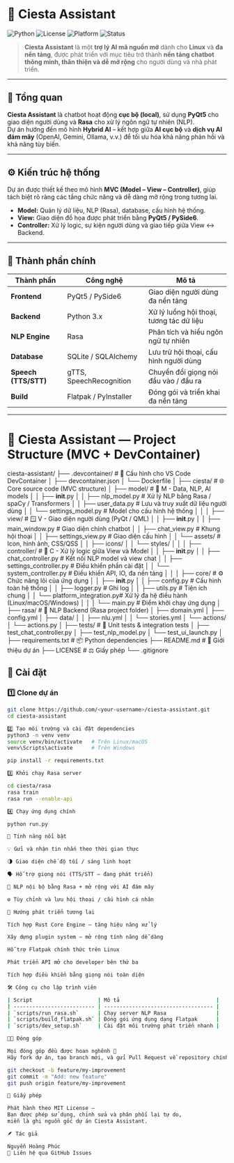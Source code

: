 # 🌙 **Ciesta Assistant**

![Python](https://img.shields.io/badge/python-3.11-blue)
![License](https://img.shields.io/badge/license-MIT-green)
![Platform](https://img.shields.io/badge/platform-Linux%20|%20Windows%20|%20macOS-lightgrey)
![Status](https://img.shields.io/badge/status-active-brightgreen)

> **Ciesta Assistant** là một **trợ lý AI mã nguồn mở** dành cho **Linux** và **đa nền tảng**, được phát triển với mục tiêu trở thành **nền tảng chatbot thông minh, thân thiện và dễ mở rộng** cho người dùng và nhà phát triển.

---

## 🧠 **Tổng quan**

**Ciesta Assistant** là chatbot hoạt động **cục bộ (local)**, sử dụng **PyQt5** cho giao diện người dùng và **Rasa** cho xử lý ngôn ngữ tự nhiên (NLP).  
Dự án hướng đến mô hình **Hybrid AI** – kết hợp giữa **AI cục bộ** và **dịch vụ AI đám mây** (OpenAI, Gemini, Ollama, v.v.) để tối ưu hóa khả năng phản hồi và khả năng tùy biến.

---

## ⚙️ **Kiến trúc hệ thống**

Dự án được thiết kế theo mô hình **MVC (Model – View – Controller)**, giúp tách biệt rõ ràng các tầng chức năng và dễ dàng mở rộng trong tương lai.

- **Model:** Quản lý dữ liệu, NLP (Rasa), database, cấu hình hệ thống.  
- **View:** Giao diện đồ họa được phát triển bằng **PyQt5 / PySide6**.  
- **Controller:** Xử lý logic, sự kiện người dùng và giao tiếp giữa View ↔ Backend.

---

## 🧩 **Thành phần chính**

| Thành phần           | Công nghệ               | Mô tả |
| -------------------- | ----------------------- | ------ |
| **Frontend**         | PyQt5 / PySide6         | Giao diện người dùng đa nền tảng |
| **Backend**          | Python 3.x              | Xử lý luồng hội thoại, tương tác dữ liệu |
| **NLP Engine**       | Rasa                    | Phân tích và hiểu ngôn ngữ tự nhiên |
| **Database**         | SQLite / SQLAlchemy     | Lưu trữ hội thoại, cấu hình người dùng |
| **Speech (TTS/STT)** | gTTS, SpeechRecognition | Chuyển đổi giọng nói đầu vào / đầu ra |
| **Build**            | Flatpak / PyInstaller   | Đóng gói và triển khai đa nền tảng |

---

# 🧠 Ciesta Assistant — Project Structure (MVC + DevContainer)

ciesta-assistant/
├── .devcontainer/                 # 🐳 Cấu hình cho VS Code DevContainer
│   ├── devcontainer.json
│   └── Dockerfile
│
├── ciesta/                        # 🌐 Core source code (MVC structure)
│   ├── model/                     # 📘 M - Data, NLP, AI models
│   │   ├── __init__.py
│   │   ├── nlp_model.py           # Xử lý NLP bằng Rasa / spaCy / Transformers
│   │   ├── user_data.py           # Lưu và truy xuất dữ liệu người dùng
│   │   └── settings_model.py      # Model cho cấu hình hệ thống
│   │
│   ├── view/                      # 🪟 V - Giao diện người dùng (PyQt / QML)
│   │   ├── __init__.py
│   │   ├── main_window.py         # Giao diện chính chatbot
│   │   ├── chat_view.py           # Khung hội thoại
│   │   ├── settings_view.py       # Giao diện cấu hình
│   │   └── assets/                # Icon, hình ảnh, CSS/QSS
│   │       ├── icons/
│   │       └── styles/
│   │
│   ├── controller/                # 🧩 C - Xử lý logic giữa View và Model
│   │   ├── __init__.py
│   │   ├── chat_controller.py     # Kết nối NLP model và view chat
│   │   ├── settings_controller.py # Điều khiển phần cài đặt
│   │   └── system_controller.py   # Điều khiển API, IO, đa nền tảng
│   │
│   ├── core/                      # ⚙️ Chức năng lõi của ứng dụng
│   │   ├── __init__.py
│   │   ├── config.py              # Cấu hình toàn hệ thống
│   │   ├── logger.py              # Ghi log
│   │   ├── utils.py               # Tiện ích chung
│   │   └── platform_integration.py# Xử lý đa hệ điều hành (Linux/macOS/Windows)
│   │
│   └── main.py                    # Điểm khởi chạy ứng dụng
│
├── rasa/                          # 💬 NLP Backend (Rasa project folder)
│   ├── domain.yml
│   ├── config.yml
│   ├── data/
│   │   ├── nlu.yml
│   │   └── stories.yml
│   └── actions/
│       └── actions.py
│
├── tests/                         # 🧪 Unit tests & integration tests
│   ├── test_chat_controller.py
│   ├── test_nlp_model.py
│   └── test_ui_launch.py
│
├── requirements.txt               # 📦 Python dependencies
├── README.md                      # 📖 Giới thiệu dự án
├── LICENSE                        # ⚖️ Giấy phép
└── .gitignore


## 🚀 **Cài đặt**

### 1️⃣ Clone dự án
```bash
git clone https://github.com/<your-username>/ciesta-assistant.git
cd ciesta-assistant

2️⃣ Tạo môi trường và cài đặt dependencies
python3 -m venv venv
source venv/bin/activate   # Trên Linux/macOS
venv\Scripts\activate      # Trên Windows

pip install -r requirements.txt

3️⃣ Khởi chạy Rasa server

cd ciesta/rasa
rasa train
rasa run --enable-api

4️⃣ Chạy ứng dụng chính

python run.py

💬 Tính năng nổi bật

💡 Gửi và nhận tin nhắn theo thời gian thực

🌗 Giao diện chế độ tối / sáng linh hoạt

🗣️ Hỗ trợ giọng nói (TTS/STT – đang phát triển)

🧠 NLP nội bộ bằng Rasa + mở rộng với AI đám mây

⚙️ Tùy chỉnh và lưu hội thoại / cấu hình cá nhân

🧱 Hướng phát triển tương lai

Tích hợp Rust Core Engine – tăng hiệu năng xử lý

Xây dựng plugin system – mở rộng tính năng dễ dàng

Hỗ trợ Flatpak chính thức trên Linux

Phát triển API mở cho developer bên thứ ba

Tích hợp điều khiển bằng giọng nói toàn diện

🛠️ Công cụ cho lập trình viên

| Script                     | Mô tả                               |
| -------------------------- | ----------------------------------- |
| `scripts/run_rasa.sh`      | Chạy server NLP Rasa                |
| `scripts/build_flatpak.sh` | Đóng gói ứng dụng dạng Flatpak      |
| `scripts/dev_setup.sh`     | Cài đặt môi trường phát triển nhanh |

🧑‍💻 Đóng góp

Mọi đóng góp đều được hoan nghênh 💜
Hãy fork dự án, tạo branch mới, và gửi Pull Request về repository chính:

git checkout -b feature/my-improvement
git commit -m "Add: new feature"
git push origin feature/my-improvement

📄 Giấy phép

Phát hành theo MIT License –
Bạn được phép sử dụng, chỉnh sửa và phân phối lại tự do,
miễn là ghi nguồn gốc dự án Ciesta Assistant.

🪶 Tác giả

Nguyễn Hoàng Phúc
📧 Liên hệ qua GitHub Issues

